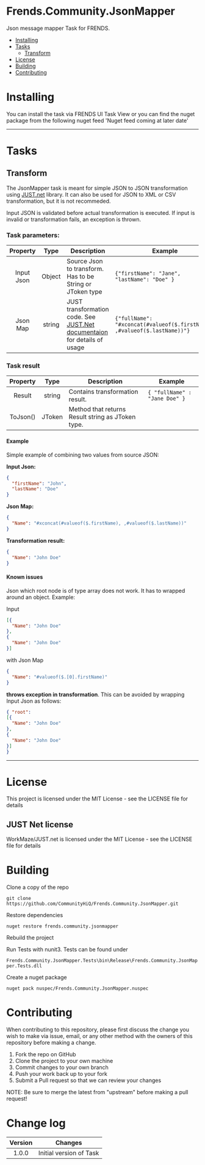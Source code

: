 # Frends.Community.JsonMapper
Json message mapper Task for FRENDS.

- [Installing](#installing)
- [Tasks](#tasks)
    - [Transform](#transform)
- [License](#license)
- [Building](#building)
- [Contributing](#contributing)

Installing
==========

You can install the task via FRENDS UI Task View or you can find the nuget package from the following nuget feed 'Nuget feed coming at later date'

___

Tasks
=====

## Transform

The JsonMapper task is meant for simple JSON to JSON transformation using [JUST.net](https://github.com/WorkMaze/JUST.net#just) library. 
It can also be used for JSON to XML or CSV transformation, but it is not recommeded.

Input JSON is validated before actual transformation is executed. If input is invalid or transformation fails, an exception is thrown.


### Task parameters:

| Property     | Type	    | Description    | Example        |
|:------------:|:----------:|----------------|----------------|
| Input Json | Object | Source Json to transform. Has to be String or JToken type | `{"firstName": "Jane", "lastName": "Doe" }` |
| Json Map | string | JUST transformation code. See [JUST.Net documentaion](https://github.com/WorkMaze/JUST.net#just) for details of usage | `{"fullName": "#xconcat(#valueof($.firstName), ,#valueof($.lastName))"}` |

### Task result

| Property     | Type	    | Description    | Example        |
|:------------:|:----------:|----------------|----------------|
| Result | string | Contains transformation result. | `{ "fullName" : "Jane Doe" }` |
| ToJson() | JToken | Method that returns Result string as JToken type. | |

#### Example

Simple example of combining two values from source JSON:

**Input Json:**
```json
{
  "firstName": "John",
  "lastName": "Doe"
}
```
**Json Map:**
```json
{
  "Name": "#xconcat(#valueof($.firstName), ,#valueof($.lastName))"
}
```

**Transformation result:**
```json
{
  "Name": "John Doe"
}
```

#### Known issues

Json which root node is of type array does not work. It has to wrapped around an object.
Example:

Input
```json
[{
  "Name": "John Doe"
},
{
  "Name": "John Doe"
}]
```
with Json Map
```json
{
  "Name": "#valueof($.[0].firstName)"
}
```
**throws exception in transformation**. This can be avoided by wrapping Input Json as follows:

```json
{ "root":
[{
  "Name": "John Doe"
},
{
  "Name": "John Doe"
}]
}
```
___

License
=======
This project is licensed under the MIT License - see the LICENSE file for details

JUST Net license
--------------
WorkMaze/JUST.net is licensed under the MIT License - see the LICENSE file for details

Building
========

Clone a copy of the repo

`git clone https://github.com/CommunityHiQ/Frends.Community.JsonMapper.git`

Restore dependencies

`nuget restore frends.community.jsonmapper`

Rebuild the project

Run Tests with nunit3. Tests can be found under

`Frends.Community.JsonMapper.Tests\bin\Release\Frends.Community.JsonMapper.Tests.dll`

Create a nuget package

`nuget pack nuspec/Frends.Community.JsonMapper.nuspec`

Contributing
============
When contributing to this repository, please first discuss the change you wish to make via issue, email, or any other method with the owners of this repository before making a change.

1. Fork the repo on GitHub
2. Clone the project to your own machine
3. Commit changes to your own branch
4. Push your work back up to your fork
5. Submit a Pull request so that we can review your changes

NOTE: Be sure to merge the latest from "upstream" before making a pull request!

Change log
==========

| Version     | Changes	   |
|:-----------:|:----------:|
| 1.0.0 | Initial version of Task |